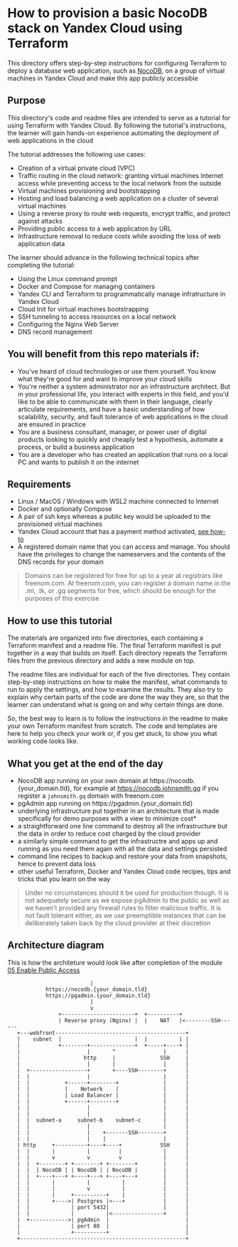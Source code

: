 # How to provision a basic NocoDB stack on Yandex Cloud using Terraform
This directory offers step-by-step instructions for configuring Terraform to deploy a database web application, such as [NocoDB](https://www.nocodb.com/), on a group of virtual machines in Yandex Cloud and make this app publicly accessible

## Purpose
This directory's code and readme files are intended to serve as a tutorial for using Terraform with Yandex Cloud. By following the tutorial's instructions, the learner will gain hands-on experience automating the deployment of web applications in the cloud

The tutorial addresses the following use cases:
- Creation of a virtual private cloud (VPC)
- Traffic routing in the cloud network: granting virtual machines Internet access while preventing access to the local network from the outside
- Virtual machines provisioning and bootstrapping
- Hosting and load balancing a web application on a cluster of several virtual machines
- Using a reverse proxy to route web requests, encrypt traffic, and protect against attacks
- Providing public access to a web application by URL
- Infrastructure removal to reduce costs while avoiding the loss of web application data

The learner should advance in the following technical topics after completing the tutorial:
- Using the Linux command prompt
- Docker and Compose for managing containers
- Yandex CLI and Terraform to programmatically manage infratructure in Yandex Cloud
- Cloud Init for virtual machines bootstrapping
- SSH tunneling to access resources on a local network
- Configuring the Nginx Web Server
- DNS record management 

## You will benefit from this repo materials if:
- You've heard of cloud technologies or use them yourself. You know what they're good for and want to improve your cloud skills
- You're neither a system administrator nor an infrastructure architect. But in your professional life, you interact with experts in this field, and you'd like to be able to communicate with them in their language, clearly articulate requirements, and have a basic understanding of how scalability, security, and fault tolerance of web applications in the cloud are ensured in practice
- You are a business consultant, manager, or power user of digital products looking to quickly and cheaply test a hypothesis, automate a process, or build a business application
- You are a developer who has created an application that runs on a local PC and wants to publish it on the internet

## Requirements
- Linux / MacOS / Windows with WSL2 machine connected to Internet
- Docker and optionally Compose
- A pair of ssh keys whereas a public key would be uploaded to the provisioned virtual machines 
- Yandex Cloud account that has a payment method activated, [see how-to](https://cloud.yandex.com/en-ru/docs/billing/operations/create-new-account)
- A registered domain name that you can access and manage. You should have the privileges to change the nameservers and the contents of the DNS records for your domain
> Domains can be registered for free for up to a year at registrars like freenom.com. At freenom.com, you can register a domain name in the .ml, .tk, or .gq segments for free, which should be enough for the purposes of this exercise

## How to use this tutorial
The materials are organized into five directories, each containing a Terraform manifest and a readme file. The final Terraform manifest is put together in a way that builds on itself. Each directory repeats the Terraform files from the previous directory and adds a new module on top.

The readme files are individual for each of the five directories. They contain step-by-step instructions on how to make the manifest, what commands to run to apply the settings, and how to examine the results. They also try to explain why certain parts of the code are done the way they are, so that the learner can understand what is going on and why certain things are done.

So, the best way to learn is to follow the instructions in the readme to make your own Terraform manifest from scratch. The code and templates are here to help you check your work or, if you get stuck, to show you what working code looks like.  

## What you get at the end of the day
- NocoDB app running on your own domain at https://nocodb.{your_domain.tld}, for example at https://nocodb.johnsmith.gq if you register a `johnsmith.gq` domain with freenom.com
- pgAdmin app running on https://pgadmin.{your_domain.tld}
- underlying infrastructure put together in an architecture that is made specifically for demo purposes with a view to minimize cost*
- a straightforward one line command to destroy  all the infrastructure but the data in order to reduce cost charged by the cloud provider
- a similarly simple command to get the infrastructre and apps up and running as you need them again with all the data and settings persisted 
- command line recipes to backup and restore your data from snapshots, hence to prevent data loss 
- other useful Terraform, Docker and Yandex Cloud code recipes, tips and tricks that you learn on the way    
> Under no circumstances should it be used for production though. It is not  adequately secure as we expose pgAdmin to the public as well as we haven't provided any firewall rules to filter malicious traffic. It is not fault tolerant either, as we use preemptible instances that can be deliberately taken back by the cloud provider at their discretion

## Architecture diagram
This is how the architeture would look like after completion of the module [05 Enable Public Access](https://github.com/gdlyan/nocodb-pg-tf/tree/master/05%20Enable%20Public%20Access)
```
                          |                                                   
            https://nocodb.{your_domain.tld}
            https://pgadmin.{your_domain.tld}                                                
                          |                                                   
                          v                                                    
                +-----------------------+  +----------+                                      
                | Reverse proxy (Nginx) |  |    NAT   |<--------SSH------                                       
   +---webfront-----------------------------------------+                          
   |    subnet  |                       |  |          | |                     
   |            +--------+--------------+  +-----+----+ |                     
   |                     |       ^               |      |                     
   |                    http     |              SSH     |                     
   |                     |       |               |      |
   |  +------------------+       +----SSH--------+      |
   |  |                  |                       |      |
   |  |           +------+--------+              |      |
   |  |           |    Network    |              |      |                                                               
   |  |           | Load Balancer |              |      |
   |  |           +------+--------+              |      |                     
   |  |                  |                       |      |                     
   |  |                  |                       |      |                     
   |  |  subnet-a     subnet-b    subnet-c       |      |                     
   |  |                  |                       |      | 
   |  |                  |    +-------SSH--------+      | 
   |  |                  |    |                  |      | 
   | http     +----------+----+----+            SSH     |                     
   |  |       |          |         |             |      |                     
   |  |       v          v         v             |      |                     
   |  |  +--------+ +--------+ +--------+        |      |                     
   |  |  | NocoDB | | NocoDB | | NocoDB |        |      |                     
   |  |  +----+---+ +----+---+ +----+---+        |      |                     
   |  |       |          |          |            |      |                     
   |  |       |          v          |            |      |                     
   |  |       |     +----------+    |            |      |                     
   |  |       +---->| Postgres |<---+            |      |                     
   |  |             | port 5432|                 |      |   
   |  |             |          |<----------------+      |
   |  +------------>| pgAdmin  |                        |
   |                | port 80  |                        |                     
   |                +----------+                        |                     
   +----------------------------------------------------+ 
```
